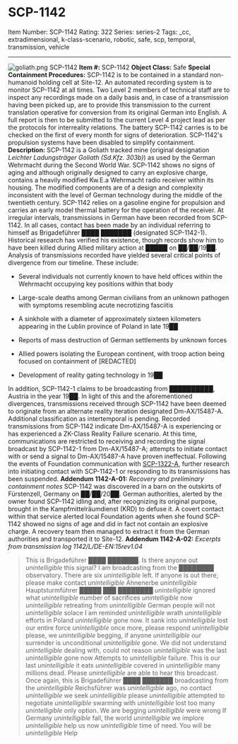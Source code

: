 # SCP-1142
Item Number: SCP-1142
Rating: 322
Series: series-2
Tags: _cc, extradimensional, k-class-scenario, robotic, safe, scp, temporal, transmission, vehicle

---

![goliath.png](https://scp-wiki.wdfiles.com/local--files/scp-1142/goliath.png)
SCP-1142
**Item #:** SCP-1142
**Object Class:** Safe
**Special Containment Procedures:** SCP-1142 is to be contained in a standard non-humanoid holding cell at Site-12. An automated recording system is to monitor SCP-1142 at all times. Two Level 2 members of technical staff are to inspect any recordings made on a daily basis and, in case of a transmission having been picked up, are to provide this transmission to the current translation operative for conversion from its original German into English. A full report is then to be submitted to the current Level 4 project lead as per the protocols for interreality relations. The battery SCP-1142 carries is to be checked on the first of every month for signs of deterioration. SCP-1142's propulsion systems have been disabled to simplify containment.
**Description:** SCP-1142 is a Goliath tracked mine (original designation _Leichter Ladungsträger Goliath (Sd.Kfz. 303b)_) as used by the German Wehrmacht during the Second World War. SCP-1142 shows no signs of aging and although originally designed to carry an explosive charge, contains a heavily modified Kw.E.a Wehrmacht radio receiver within its housing. The modified components are of a design and complexity inconsistent with the level of German technology during the middle of the twentieth century. SCP-1142 relies on a gasoline engine for propulsion and carries an early model thermal battery for the operation of the receiver.
At irregular intervals, transmissions in German have been recorded from SCP-1142. In all cases, contact has been made by an individual referring to himself as Brigadeführer ████ ███████ (designated SCP-1142-1). Historical research has verified his existence, though records show him to have been killed during Allied military action at █████ on ██/██/19██. Analysis of transmissions recorded have yielded several critical points of divergence from our timeline. These include:
  * Several individuals not currently known to have held offices within the Wehrmacht occupying key positions within that body

  * Large-scale deaths among German civilians from an unknown pathogen with symptoms resembling acute necrotizing fasciitis

  * A sinkhole with a diameter of approximately sixteen kilometers appearing in the Lublin province of Poland in late 19██

  * Reports of mass destruction of German settlements by unknown forces

  * Allied powers isolating the European continent, with troop action being focused on containment of [REDACTED]

  * Development of reality gating technology in 19██

In addition, SCP-1142-1 claims to be broadcasting from ██████████, Austria in the year 19██. In light of this and the aforementioned divergences, transmissions received through SCP-1142 have been deemed to originate from an alternate reality iteration designated Dm-AX/15487-A. Additional classification as intertemporal is pending. Recorded transmissions from SCP-1142 indicate Dm-AX/15487-A is experiencing or has experienced a ZK-Class Reality Failure scenario.
At this time, communications are restricted to receiving and recording the signal broadcast by SCP-1142-1 from Dm-AX/15487-A; attempts to initiate contact with or send a signal to Dm-AX/15487-A have proven ineffectual. Following the events of Foundation communication with [SCP-1322-A](/scp-1322), further research into initiating contact with SCP-1142-1 or responding to its transmissions has been suspended.
**Addendum 1142-A-01:** _Recovery and preliminary containment notes_
SCP-1142 was discovered in a barn on the outskirts of Fürstenzell, Germany on ██/██/20██. German authorities, alerted by the owner found SCP-1142 idling and, after recognizing its original purpose, brought in the Kampfmittelräumdienst (KRD) to defuse it. A covert contact within that service alerted local Foundation agents when she found SCP-1142 showed no signs of age and did in fact not contain an explosive charge. A recovery team then managed to extract it from the German authorities and transported it to Site-12.
**Addendum 1142-A-02:** _Excerpts from transmission log 1142/L/DE-EN:15rev1.04_
> This is Brigadeführer ████ ███████. Is there anyone out _*unintelligible*_ this signal? I am broadcasting from the ████████ observatory. There are six _*unintelligible*_ left. If anyone is out there, please make contact _*unintelligible*_
> Ahnenerbe _*unintelligible*_ Hauptsturmführer █████ ███ ████████ _*unintelligible*_ ignored what _*unintelligible*_ number of sacrifices _*unintelligible*_ now _*unintelligible*_ retreating from _*unintelligible*_ German people will not _*unintelligible*_ solace
> I am reminded _*unintelligible*_ wrath _*unintelligible*_ efforts in Poland _*unintelligible*_ gone now. It sank into _*unintelligible*_ lost our entire force _*unintelligible*_ once more, please respond
> _*unintelligible*_ please, we _*unintelligible*_ begging, if anyone _*unintelligible*_ our surrender is unconditional _*unintelligible*_ gone. We did not understand _*unintelligible*_ dealing with, could not reason _*unintelligible*_ was the last _*unintelligible*_ gone now
> Attempts to _*unintelligible*_ failure. This is our last _*unintelligible*_ it eats _*unintelligible*_ covered in _*unintelligible*_ many millions dead. Please _*unintelligible*_ are able to hear this broadcast. Once again, this is Brigadeführer ████ ███████ broadcasting from the _*unintelligible*_ Reichsführer was _*unintelligible*_ ago, no contact _*unintelligible*_ we seek _*unintelligible*_ please
> _*unintelligible*_ attempted to negotiate _*unintelligible*_ swarming with _*unintelligible*_ lost too many _*unintelligible*_ only option. We are begging _*unintelligible*_ were wrong
> If Germany _*unintelligible*_ fall, the world _*unintelligible*_ we implore _*unintelligible*_ help us now _*unintelligible*_ time of need. You will be _*unintelligible*_
> Help